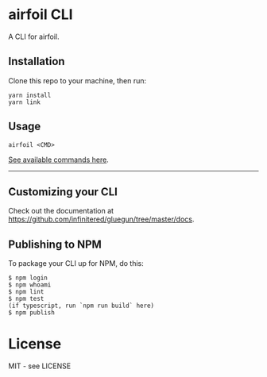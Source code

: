 # airfoil CLI

A CLI for airfoil.

## Installation

Clone this repo to your machine, then run:

```
yarn install
yarn link
```

## Usage

```
airfoil <CMD>
```

[See available commands here](./docs/commands.md).

---

## Customizing your CLI

Check out the documentation at https://github.com/infinitered/gluegun/tree/master/docs.

## Publishing to NPM

To package your CLI up for NPM, do this:

```shell
$ npm login
$ npm whoami
$ npm lint
$ npm test
(if typescript, run `npm run build` here)
$ npm publish
```

# License

MIT - see LICENSE
